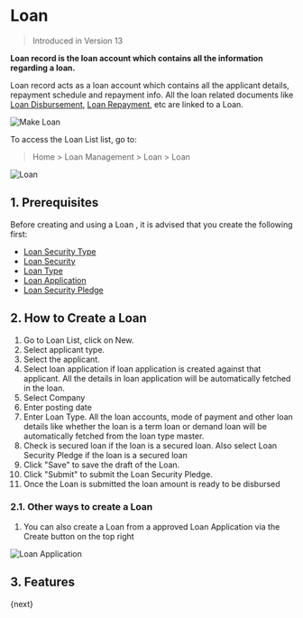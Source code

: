 <!-- add-breadcrumbs -->
# Loan
> Introduced in Version 13

**Loan record is the loan account which contains all the information regarding a loan.**

Loan record acts as a loan account which contains all the applicant details, repayment schedule and repayment info. All the loan related documents like [Loan Disbursement](/docs/user/manual/en/loan-management/loan-disbursement), [Loan Repayment](/docs/user/manual/en/loan-management/loan-repayment), etc are linked to a Loan.

<img class="screenshot" alt="Make Loan" src="{{docs_base_url}}/assets/img/loan-management/loan-flow.png">

To access the Loan List list, go to:
> Home > Loan Management > Loan > Loan


<img class="screenshot" alt="Loan" src="{{docs_base_url}}/assets/img/loan-management/loan.png">

## 1. Prerequisites
Before creating and using a Loan , it is advised that you create the following first:

* [Loan Security Type](/docs/user/manual/en/loan-management/loan-security-type)
* [Loan Security](/docs/user/manual/en/loan-management/loan-security)
* [Loan Type](/docs/user/manual/en/loan-management/loan-type)
* [Loan Application](/docs/user/manual/en/loan-management/loan-application)
* [Loan Security Pledge](/docs/user/manual/en/loan-management/loan-security-pledge)

## 2. How to Create a Loan
1. Go to Loan List, click on New.
2. Select applicant type.
3. Select the applicant.
4. Select loan application if loan application is created against that applicant. All the details in loan application will be automatically fetched in the loan.
5. Select Company
6. Enter posting date
7. Enter Loan Type. All the loan accounts, mode of payment and other loan details like whether the loan is a term loan or demand loan will be automatically fetched from the loan type master.
8. Check is secured loan if the loan is a secured loan. Also select Loan Security Pledge if the loan is a secured loan
7. Click "Save" to save the draft of the Loan.
8. Click "Submit" to submit the Loan Security Pledge.
9. Once the Loan is submitted the loan amount is ready to be disbursed

### 2.1. Other ways to create a Loan
1. You can also create a Loan from a approved Loan Application via the Create button on the top right

<img class="screenshot" alt="Loan Application" src="{{docs_base_url}}/assets/img/loan-management/create-loan.png">

## 3. Features

{next}




